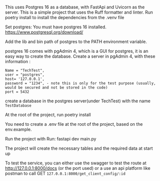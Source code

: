 This uses Postgres 16 as a database, with FastApi and Uvicorn as the server.
This is a simple project that uses the Ruff formatter and linter.
Run poetry install to install the dependencies from the .venv file

Set postgres:
You must have postgres 16 installed.
https://www.postgresql.org/download/

Add the lib and bin path of postgres to the PATH environment variable.

postgres 16 comes with pgAdmin 4, which is a GUI for postgres, it is an easy way to create the database.
Create a server in pgAdmin 4, with these information :

```
Name = "TechTest",
user = "postgres",
host= '127.0.0.1',
password = "1234", - note this is only for the test purpose (usually, would be secured and not be stored in the code)
port = 5432
```

create a database in the postgres server(under TechTest) with the name `TestDatabase`

At the root of the project, run poetry install

You need to create a .env file at the root of the project, based on the env.example.

Run the project with
Run: fastapi dev main.py

The project will create the necessary tables and the required data at start up

To test the service, you can either use the swagger to test the route at http://127.0.0.1:8000/docs (or the port used)
or a use an api platform like postman to call GET `127.0.0.1:8000/get_client_config/:id`



